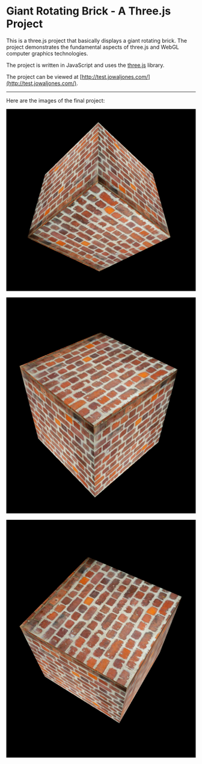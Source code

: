 # Giant Rotating Brick - A Three.js Project
This is a three.js project that basically displays a giant rotating brick. The project demonstrates the fundamental aspects of three.js and WebGL computer graphics technologies. 

The project is written in JavaScript and uses the [three.js](https://threejs.org/) library.

The project can be viewed at [http://test.jowaljones.com/](http://test.jowaljones.com/).

---
Here are the images of the final project:

![screenshot](images\rotate1.png)

![screenshot](images\rotate3.png)

![screenshot](images\rotate2.png)





